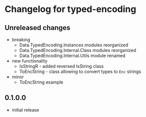 # Changelog for typed-encoding

## Unreleased changes
 - breaking
    - Data.TypedEncoding.Instances modules reorganized
    - Data.TypedEncoding.Internal.Class modules reorganized
    - Data.TypedEncoding.Internal.Utils module renamed
 - new functionality
    - IsStringR - added reversed IsString class
    - ToEncString - class allowing to convert types to `Enc` strings
 - minor  
    - ToEncString example

## 0.1.0.0
 - initial release
 
